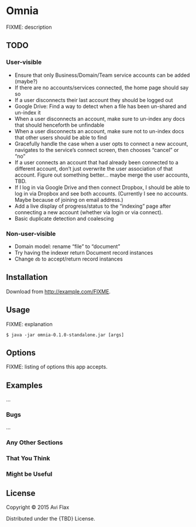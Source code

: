 # Omnia

FIXME: description


## TODO

### User-visible

* Ensure that only Business/Domain/Team service accounts can be added (maybe?)
* If there are no accounts/services connected, the home page should say so
* If a user disconnects their last account they should be logged out
* Google Drive: Find a way to detect when a file has been un-shared and un-index it
* When a user disconnects an account, make sure to un-index any docs
  that should henceforth be unfindable
* When a user disconnects an account, make sure not to un-index docs that other users should be
  able to find
* Gracefully handle the case when a user opts to connect a new account, navigates to the service’s
  connect screen, then chooses “cancel” or “no”
* If a user connects an account that had already been connected to a different account, don’t just
  overwrite the user association of that account. Figure out something better... maybe merge the
  user accounts, TBD.
* If I log in via Google Drive and then connect Dropbox, I should be able to log in via Dropbox and
  see both accounts. (Currently I see no accounts. Maybe because of joining on email address.)
* Add a live display of progress/status to the “indexing” page after connecting a new account
  (whether via login or via connect).
* Basic duplicate detection and coalescing

### Non-user-visible

* Domain model: rename “file” to “document”
* Try having the indexer return Document record instances
* Change `db` to accept/return record instances


## Installation

Download from http://example.com/FIXME.

## Usage

FIXME: explanation

    $ java -jar omnia-0.1.0-standalone.jar [args]

## Options

FIXME: listing of options this app accepts.

## Examples

...

### Bugs

...

### Any Other Sections
### That You Think
### Might be Useful

## License

Copyright © 2015 Avi Flax

Distributed under the {TBD} License.

